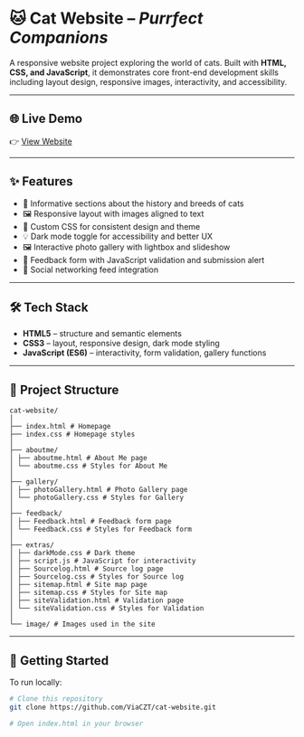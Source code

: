 # 🐱 Cat Website – *Purrfect Companions*

A responsive website project exploring the world of cats. Built with **HTML, CSS, and JavaScript**, it demonstrates core front-end development skills including layout design, responsive images, interactivity, and accessibility.

---

## 🌐 Live Demo
👉 [View Website](https://viaczt.github.io/cat-website/)

---

## ✨ Features
- 📖 Informative sections about the history and breeds of cats  
- 🖼️ Responsive layout with images aligned to text  
- 🎨 Custom CSS for consistent design and theme  
- 💡 Dark mode toggle for accessibility and better UX  
- 🖼️ Interactive photo gallery with lightbox and slideshow  
- 📩 Feedback form with JavaScript validation and submission alert  
- 🔗 Social networking feed integration  

---

## 🛠️ Tech Stack
- **HTML5** – structure and semantic elements  
- **CSS3** – layout, responsive design, dark mode styling  
- **JavaScript (ES6)** – interactivity, form validation, gallery functions  

---

## 📂 Project Structure
```
cat-website/
│
├── index.html # Homepage
├── index.css # Homepage styles
│
├── aboutme/
│ ├── aboutme.html # About Me page
│ └── aboutme.css # Styles for About Me
│
├── gallery/
│ ├── photoGallery.html # Photo Gallery page
│ └── photoGallery.css # Styles for Gallery
│
├── feedback/
│ ├── Feedback.html # Feedback form page
│ └── Feedback.css # Styles for Feedback form
│
├── extras/
│ ├── darkMode.css # Dark theme
│ ├── script.js # JavaScript for interactivity
│ ├── Sourcelog.html # Source log page
│ ├── Sourcelog.css # Styles for Source log
│ ├── sitemap.html # Site map page
│ ├── sitemap.css # Styles for Site map
│ ├── siteValidation.html # Validation page
│ └── siteValidation.css # Styles for Validation
│
└── image/ # Images used in the site
```

---

## 🚀 Getting Started
To run locally:
```bash
# Clone this repository
git clone https://github.com/ViaCZT/cat-website.git

# Open index.html in your browser
